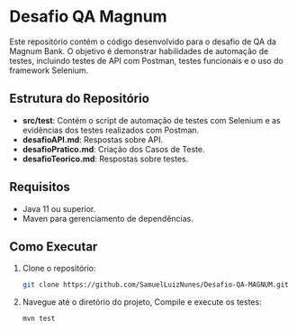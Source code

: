 # Desafio QA Magnum

Este repositório contém o código desenvolvido para o desafio de QA da Magnum Bank. O objetivo é demonstrar habilidades de automação de testes, incluindo testes de API com Postman, testes funcionais e o uso do framework Selenium.

## Estrutura do Repositório

- **src/test**: Contém o script de automação de testes com Selenium e as evidências dos testes realizados com Postman.
- **desafioAPI.md**: Respostas sobre API.
- **desafioPratico.md**: Criação dos Casos de Teste.
- **desafioTeorico.md**: Respostas sobre testes.

## Requisitos

- Java 11 ou superior.
- Maven para gerenciamento de dependências.

## Como Executar

1. Clone o repositório:
   ```bash
   git clone https://github.com/SamuelLuizNunes/Desafio-QA-MAGNUM.git

2. Navegue até o diretório do projeto, Compile e execute os testes:
      ```bash
      mvn test

